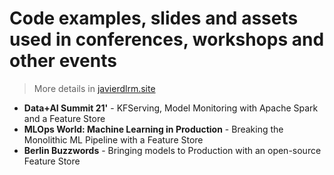 # Code examples, slides and assets used in conferences, workshops and other events

> More details in [javierdlrm.site](https://javierdlrm.site)

- **Data+AI Summit 21'** - KFServing, Model Monitoring with Apache Spark and a Feature Store
- **MLOps World: Machine Learning in Production** - Breaking the Monolithic ML Pipeline with a Feature Store
- **Berlin Buzzwords** - Bringing models to Production with an open-source Feature Store